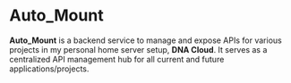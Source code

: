 # Auto_Mount

**Auto_Mount** is a backend service to manage and expose APIs for various projects in my personal home server setup, **DNA Cloud**. It serves as a centralized API management hub for all current and future applications/projects.

